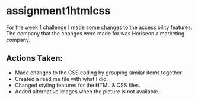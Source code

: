 # assignment1htmlcss

For the week 1 challenge I made some changes to the accessibility features. The company that the changes were made for was Horiseon a marketing company. 

## Actions Taken:
* Made changes to the CSS coding by grouping similar items together
* Created a read me file with what I did. 
* Changed styling features for the HTML & CSS files. 
* Added alternative images when the picture is not available. 
